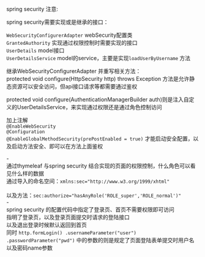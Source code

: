 <p>spring security 注意:</p>
<p>spring security需要实现或是继承的接口：</p>

`WebSecurityConfigurerAdapter`  webSecurity配置类</br>
`GrantedAuthority`  实现通过权限控制时需要实现的接口</br>
`UserDetails`   model接口</br>
`UserDetailsService`    model的service，主要是实现`loadUserByUsername` 方法</br>

继承WebSecurityConfigurerAdapter 并重写相关方法：</br>
protected void configure(HttpSecurity http) throws Exception 
方法是允许静态资源可以安全访问，但api接口请求等都需要通过鉴权</br>

protected void configure(AuthenticationManagerBuilder auth)则是注入自定义的UserDetailsService，来实现通过权限还是通过角色控制访问

加上注解</br>
`@EnableWebSecurity`</br>
`@Configuration`</br>
`@EnableGlobalMethodSecurity(prePostEnabled = true)`
才能启动安全配置，以及启动方法安全、即可以在方法上面鉴权

-</br>
通过thymeleaf 与spring security 结合实现的页面的权限控制，什么角色可以看见什么样的数据</br>
通过导入的命名空间：`xmlns:sec="http://www.w3.org/1999/xhtml"` </br>
</br>以及方法：`sec:authorize="hasAnyRole('ROLE_super','ROLE_normal')"`</br>
-</br>
spring security 的配置代码中指定了登录页、首页不需要权限即可访问</br>
指明了登录页，以及登录页面提交时请求的登陆接口</br>
以及退出登录时候默认返回到首页</br>
同时
`http.formLogin()
.usernameParameter("user")
.passwordParameter("pwd")` 中的参数的则是规定了页面登陆表单提交时用户名以及密码name参数
